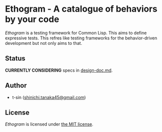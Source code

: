 # Ethogram - A catalogue of behaviors by your code

*Ethogram* is a testing framework for Common Lisp. This aims to define expressive tests. This refres like testing frameworks for the behavior-driven development but not only aims to that.

## Status

**CURRENTLY CONSIDERING** specs in [design-doc.md](design-doc.md).

## Author

- t-sin (<shinichi.tanaka45@gmail.com>)

## License

*Ethogram* is licensed under [the MIT license](LICENSE).
